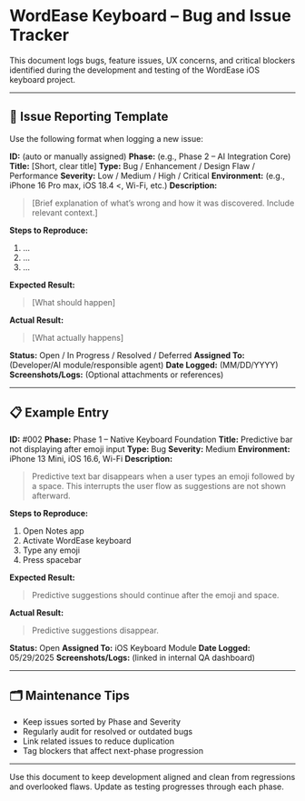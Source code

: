 # WordEase Keyboard – Bug and Issue Tracker

This document logs bugs, feature issues, UX concerns, and critical blockers identified during the development and testing of the WordEase iOS keyboard project.

---

## 🔄 Issue Reporting Template

Use the following format when logging a new issue:

**ID:** (auto or manually assigned)
**Phase:** (e.g., Phase 2 – AI Integration Core)
**Title:** \[Short, clear title]
**Type:** Bug / Enhancement / Design Flaw / Performance
**Severity:** Low / Medium / High / Critical
**Environment:** (e.g., iPhone 16 Pro max, iOS 18.4 <, Wi-Fi, etc.)
**Description:**

> \[Brief explanation of what’s wrong and how it was discovered. Include relevant context.]

**Steps to Reproduce:**

1. …
2. …
3. …

**Expected Result:**

> \[What should happen]

**Actual Result:**

> \[What actually happens]

**Status:** Open / In Progress / Resolved / Deferred
**Assigned To:** (Developer/AI module/responsible agent)
**Date Logged:** (MM/DD/YYYY)
**Screenshots/Logs:** (Optional attachments or references)

---

## 📋 Example Entry

**ID:** #002
**Phase:** Phase 1 – Native Keyboard Foundation
**Title:** Predictive bar not displaying after emoji input
**Type:** Bug
**Severity:** Medium
**Environment:** iPhone 13 Mini, iOS 16.6, Wi-Fi
**Description:**

> Predictive text bar disappears when a user types an emoji followed by a space. This interrupts the user flow as suggestions are not shown afterward.

**Steps to Reproduce:**

1. Open Notes app
2. Activate WordEase keyboard
3. Type any emoji
4. Press spacebar

**Expected Result:**

> Predictive suggestions should continue after the emoji and space.

**Actual Result:**

> Predictive suggestions disappear.

**Status:** Open
**Assigned To:** iOS Keyboard Module
**Date Logged:** 05/29/2025
**Screenshots/Logs:** (linked in internal QA dashboard)

---

## 🗂️ Maintenance Tips

* Keep issues sorted by Phase and Severity
* Regularly audit for resolved or outdated bugs
* Link related issues to reduce duplication
* Tag blockers that affect next-phase progression

---

Use this document to keep development aligned and clean from regressions and overlooked flaws. Update as testing progresses through each phase.
